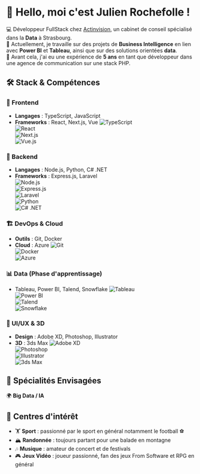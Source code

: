# 👋 Hello, moi c'est Julien Rochefolle !

💻 Développeur FullStack chez [Actinvision](https://www.actinvision.com/), un cabinet de conseil spécialisé dans la **Data** à Strasbourg.  
🚀 Actuellement, je travaille sur des projets de **Business Intelligence** en lien avec **Power BI** et **Tableau**, ainsi que sur des solutions orientées **data**.  
📍 Avant cela, j'ai eu une expérience de **5 ans** en tant que développeur dans une agence de communication sur une stack PHP.  

## 🛠️ Stack & Compétences

### 🎨 Frontend
- **Langages** : TypeScript, JavaScript  
- **Frameworks** : React, Next.js, Vue
![TypeScript](https://img.shields.io/badge/TypeScript-3178C6?style=flat&logo=typescript&logoColor=white)  
![React](https://img.shields.io/badge/React-61DAFB?style=flat&logo=react&logoColor=black)  
![Next.js](https://img.shields.io/badge/Next.js-000000?style=flat&logo=next.js&logoColor=white)  
![Vue.js](https://img.shields.io/badge/Vue.js-4FC08D?style=flat&logo=vue.js&logoColor=white)  

### 🔧 Backend
- **Langages** : Node.js, Python, C# .NET  
- **Frameworks** : Express.js, Laravel  
![Node.js](https://img.shields.io/badge/Node.js-339933?style=flat&logo=node.js&logoColor=white)  
![Express.js](https://img.shields.io/badge/Express.js-000000?style=flat&logo=express&logoColor=white)  
![Laravel](https://img.shields.io/badge/Laravel-FF2D20?style=flat&logo=laravel&logoColor=white)  
![Python](https://img.shields.io/badge/Python-3776AB?style=flat&logo=python&logoColor=white)  
![C# .NET](https://img.shields.io/badge/C%23%20.NET-512BD4?style=flat&logo=csharp&logoColor=white)

### 🏗️ DevOps & Cloud
- **Outils** : Git, Docker  
- **Cloud** : Azure
![Git](https://img.shields.io/badge/Git-F05032?style=flat&logo=git&logoColor=white)  
![Docker](https://img.shields.io/badge/Docker-2496ED?style=flat&logo=docker&logoColor=white)  
![Azure](https://img.shields.io/badge/Microsoft%20Azure-0078D4?style=flat&logo=microsoft-azure&logoColor=white)  

### 📊 Data (Phase d'apprentissage)
- Tableau, Power BI, Talend, Snowflake
![Tableau](https://img.shields.io/badge/Tableau-E97627?style=flat&logo=tableau&logoColor=white)  
![Power BI](https://img.shields.io/badge/Power%20BI-F2C811?style=flat&logo=power-bi&logoColor=black)  
![Talend](https://img.shields.io/badge/Talend-FF6D00?style=flat&logo=talend&logoColor=white)  
![Snowflake](https://img.shields.io/badge/Snowflake-29B5E8?style=flat&logo=snowflake&logoColor=white)  

### 🎨 UI/UX & 3D
- **Design** : Adobe XD, Photoshop, Illustrator  
- **3D** : 3ds Max
![Adobe XD](https://img.shields.io/badge/Adobe%20XD-FF61F6?style=flat&logo=adobe-xd&logoColor=white)  
![Photoshop](https://img.shields.io/badge/Adobe%20Photoshop-31A8FF?style=flat&logo=adobe-photoshop&logoColor=white)  
![Illustrator](https://img.shields.io/badge/Adobe%20Illustrator-FF9A00?style=flat&logo=adobe-illustrator&logoColor=white)  
![3ds Max](https://img.shields.io/badge/3ds%20Max-5B9EA6?style=flat&logo=autodesk&logoColor=white)  

## 🎯 Spécialités Envisagées
🌍 **Big Data / IA**  

## 🎵 Centres d'intérêt
- 🏋️ **Sport** : passionné par le sport en général notamment le football ⚽ 
- 🏔️ **Randonnée** : toujours partant pour une balade en montagne  
- 🎶 **Musique** : amateur de concert et de festivals
- 🎮 **Jeux Vidéo** : joueur passionné, fan des jeux From Software et RPG en général
